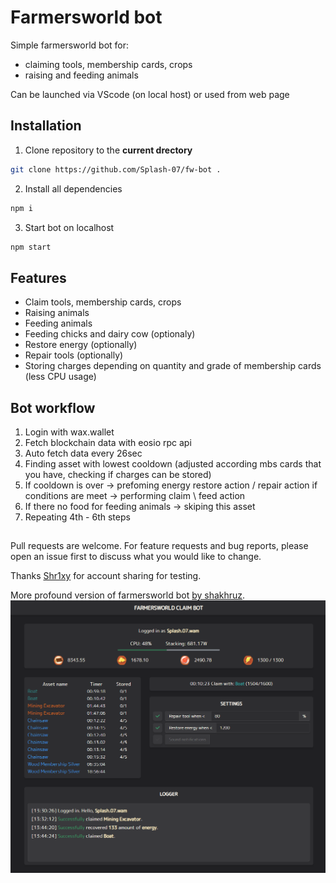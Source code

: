 # Farmersworld bot

Simple farmersworld bot for:
- claiming tools, membership cards, crops
- raising and feeding animals

Can be launched via VScode (on local host) or used from web page

## Installation

1. Clone repository to the **current drectory**

```bash
git clone https://github.com/Splash-07/fw-bot .
```

2. Install all dependencies

```bash
npm i
```

3. Start bot on localhost

```bash
npm start
```

## Features

- Claim tools, membership cards, crops
- Raising animals
- Feeding animals
- Feeding chicks and dairy cow (optionaly)
- Restore energy (optionally)
- Repair tools (optionally)
- Storing charges depending on quantity and grade of membership cards (less CPU usage)

## Bot workflow

1. Login with wax.wallet
2. Fetch blockchain data with eosio rpc api
3. Auto fetch data every 26sec
4. Finding asset with lowest cooldown (adjusted according mbs cards that you have, checking if charges can be stored)
5. If cooldown is over -> prefoming energy restore action / repair action if conditions are meet -> performing claim \ feed action
6. If there no food for feeding animals -> skiping this asset
7. Repeating 4th - 6th steps

##

Pull requests are welcome. For feature requests and bug reports, please open an issue first to discuss what you would like to change.

Thanks [Shr1xy](https://github.com/Shr1xy) for account sharing for testing.

More profound version of farmersworld bot [by shakhruz](https://github.com/shakhruz/angelfarmers-ui).
![Alt text](/public/FWbot.png)
